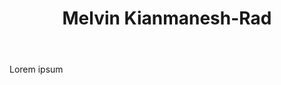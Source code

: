 ﻿---
layout: post
title: Melvin Kianmanesh-Rad
description: Apr&egrave;s son passage &agrave; la FINMA, le regulateur financier Suisse l’a recommand&eacute; pour avoir apporte une importante contribution au Swiss Solvency Test, mod&eacute;le standard de gestion du risque appliqu&eacute; par les assurances vie. Il est actuellement en visite scientifique à Microsoft Research, Redmond, Washington, ou il travaille sur des sujets liés aux algorithmes d’optimisation.
-Secteurs: assurance vie, finance, digital marketing.
-Comp&eacute;tences: math&eacute;matiques financi&egrave;res, gestion du risque, &eacute;chantillonnage, Monte-Carlo et cha&icirc;nes de Markov.
-Programmation: R, C++, Matlab, Scala, Apache Spark.
image: assets/images/Melvin.jpeg
---

Lorem ipsum